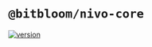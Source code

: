 # `@bitbloom/nivo-core`

[![version](https://img.shields.io/npm/v/@bitbloom/nivo-core.svg?style=flat-square)](https://www.npmjs.com/package/@bitbloom/nivo-core)
